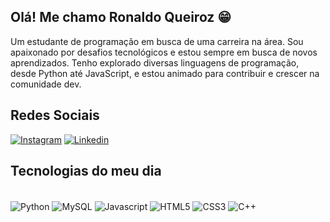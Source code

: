 ## Olá! Me chamo Ronaldo Queiroz 😁

Um estudante de programação em busca de uma carreira na área. Sou apaixonado por desafios tecnológicos e estou sempre em busca de novos aprendizados. Tenho explorado diversas linguagens de programação, desde Python até JavaScript, e estou animado para contribuir e crescer na comunidade dev.

## Redes Sociais

[![Instagram](https://img.shields.io/badge/Instagram-E4405F?style=for-the-badge&logo=instagram&logoColor=white)]()
[![Linkedin](https://img.shields.io/badge/LinkedIn-0077B5?style=for-the-badge&logo=linkedin&logoColor=white)](https://www.linkedin.com/in/ronaldo-queiroz-128773236/)

<!--![Ronaldo GitHub stats](https://github-readme-stats.vercel.app/api?username=RonaldoCQ&show_icons=true&theme=dark) -->

## Tecnologias do meu dia

<div style = "display: inline_block"><br/>
    <img align = "center"  alt = "Python" src = "https://img.shields.io/badge/Python-3776AB?style=for-the-badge&logo=python&logoColor=white"/>
    <img align ="center" alt= 'MySQL' src = 'https://img.shields.io/badge/MySQL-005C84?style=for-the-badge&logo=mysql&logoColor=white'/>
    <img align = 'center' alt = 'Javascript' src ='https://img.shields.io/badge/JavaScript-F7DF1E?style=for-the-badge&logo=javascript&logoColor=black'/>
    <img align = 'center' alt ='HTML5' src ='https://img.shields.io/badge/HTML5-E34F26?style=for-the-badge&logo=html5&logoColor=white' />
    <img align = 'center' alt = 'CSS3' src = 'https://img.shields.io/badge/CSS3-1572B6?style=for-the-badge&logo=css3&logoColor=white'/>
    <img align = 'center' alt = 'C++' src ='https://img.shields.io/badge/C%2B%2B-00599C?style=for-the-badge&logo=c%2B%2B&logoColor=white'/>


</div>
